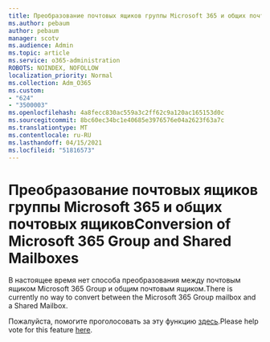 ```yaml
---
title: Преобразование почтовых ящиков группы Microsoft 365 и общих почтовых ящиков
ms.author: pebaum
author: pebaum
manager: scotv
ms.audience: Admin
ms.topic: article
ms.service: o365-administration
ROBOTS: NOINDEX, NOFOLLOW
localization_priority: Normal
ms.collection: Adm_O365
ms.custom:
- "624"
- "3500003"
ms.openlocfilehash: 4a8fecc830ac559a3c2ff62c9a120ac165153d0c
ms.sourcegitcommit: 8bc60ec34bc1e40685e3976576e04a2623f63a7c
ms.translationtype: MT
ms.contentlocale: ru-RU
ms.lasthandoff: 04/15/2021
ms.locfileid: "51816573"
---
```

# <a name="conversion-of-microsoft-365-group-and-shared-mailboxes"></a><span data-ttu-id="8e34a-102">Преобразование почтовых ящиков группы Microsoft 365 и общих почтовых ящиков</span><span class="sxs-lookup"><span data-stu-id="8e34a-102">Conversion of Microsoft 365 Group and Shared Mailboxes</span></span>

<span data-ttu-id="8e34a-103">В настоящее время нет способа преобразования между почтовым ящиком Microsoft 365 Group и общим почтовым ящиком.</span><span class="sxs-lookup"><span data-stu-id="8e34a-103">There is currently no way to convert between the Microsoft 365 Group mailbox and a Shared Mailbox.</span></span>

<span data-ttu-id="8e34a-104">Пожалуйста, помогите проголосовать за эту функцию [здесь](https://aka.ms/M365GroupToShared).</span><span class="sxs-lookup"><span data-stu-id="8e34a-104">Please help vote for this feature [here](https://aka.ms/M365GroupToShared).</span></span>
